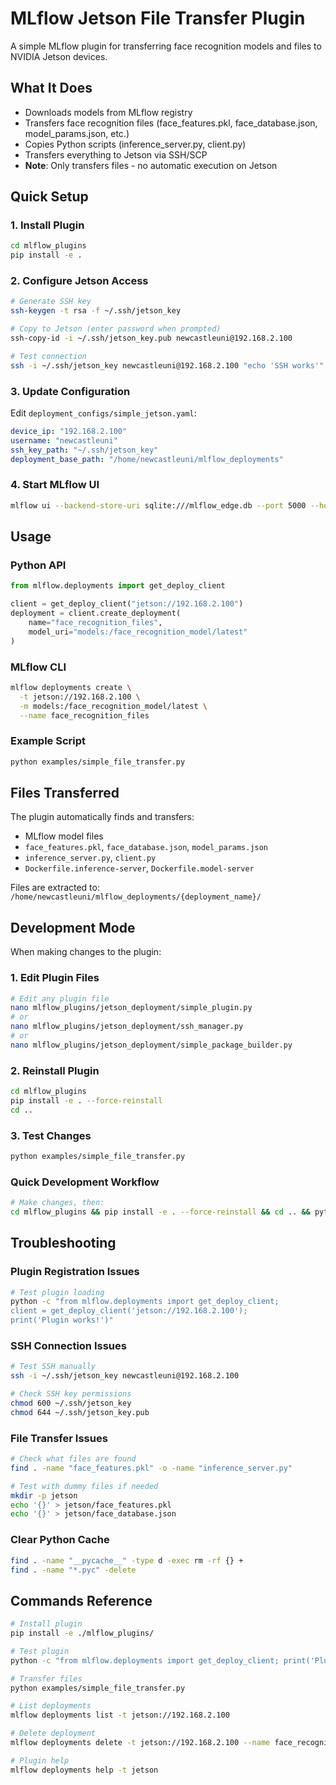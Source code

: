 # MLflow Jetson File Transfer Plugin

A simple MLflow plugin for transferring face recognition models and files to NVIDIA Jetson devices.

## What It Does

- Downloads models from MLflow registry
- Transfers face recognition files (face_features.pkl, face_database.json, model_params.json, etc.)
- Copies Python scripts (inference_server.py, client.py)
- Transfers everything to Jetson via SSH/SCP
- **Note**: Only transfers files - no automatic execution on Jetson

## Quick Setup

### 1. Install Plugin

```bash
cd mlflow_plugins
pip install -e .
```

### 2. Configure Jetson Access

```bash
# Generate SSH key
ssh-keygen -t rsa -f ~/.ssh/jetson_key

# Copy to Jetson (enter password when prompted)
ssh-copy-id -i ~/.ssh/jetson_key.pub newcastleuni@192.168.2.100

# Test connection
ssh -i ~/.ssh/jetson_key newcastleuni@192.168.2.100 "echo 'SSH works'"
```

### 3. Update Configuration

Edit `deployment_configs/simple_jetson.yaml`:
```yaml
device_ip: "192.168.2.100"
username: "newcastleuni"
ssh_key_path: "~/.ssh/jetson_key"
deployment_base_path: "/home/newcastleuni/mlflow_deployments"
```

### 4. Start MLflow UI

```bash
mlflow ui --backend-store-uri sqlite:///mlflow_edge.db --port 5000 --host 0.0.0.0
```

## Usage

### Python API
```python
from mlflow.deployments import get_deploy_client

client = get_deploy_client("jetson://192.168.2.100")
deployment = client.create_deployment(
    name="face_recognition_files",
    model_uri="models:/face_recognition_model/latest"
)
```

### MLflow CLI
```bash
mlflow deployments create \
  -t jetson://192.168.2.100 \
  -m models:/face_recognition_model/latest \
  --name face_recognition_files
```

### Example Script
```bash
python examples/simple_file_transfer.py
```

## Files Transferred

The plugin automatically finds and transfers:
- MLflow model files
- `face_features.pkl`, `face_database.json`, `model_params.json`
- `inference_server.py`, `client.py`
- `Dockerfile.inference-server`, `Dockerfile.model-server`

Files are extracted to: `/home/newcastleuni/mlflow_deployments/{deployment_name}/`

## Development Mode

When making changes to the plugin:

### 1. Edit Plugin Files
```bash
# Edit any plugin file
nano mlflow_plugins/jetson_deployment/simple_plugin.py
# or
nano mlflow_plugins/jetson_deployment/ssh_manager.py
# or
nano mlflow_plugins/jetson_deployment/simple_package_builder.py
```

### 2. Reinstall Plugin
```bash
cd mlflow_plugins
pip install -e . --force-reinstall
cd ..
```

### 3. Test Changes
```bash
python examples/simple_file_transfer.py
```

### Quick Development Workflow
```bash
# Make changes, then:
cd mlflow_plugins && pip install -e . --force-reinstall && cd .. && python examples/simple_file_transfer.py
```

## Troubleshooting

### Plugin Registration Issues
```bash
# Test plugin loading
python -c "from mlflow.deployments import get_deploy_client; 
client = get_deploy_client('jetson://192.168.2.100'); 
print('Plugin works!')"
```

### SSH Connection Issues
```bash
# Test SSH manually
ssh -i ~/.ssh/jetson_key newcastleuni@192.168.2.100

# Check SSH key permissions
chmod 600 ~/.ssh/jetson_key
chmod 644 ~/.ssh/jetson_key.pub
```

### File Transfer Issues
```bash
# Check what files are found
find . -name "face_features.pkl" -o -name "inference_server.py"

# Test with dummy files if needed
mkdir -p jetson
echo '{}' > jetson/face_features.pkl
echo '{}' > jetson/face_database.json
```

### Clear Python Cache
```bash
find . -name "__pycache__" -type d -exec rm -rf {} +
find . -name "*.pyc" -delete
```

## Commands Reference

```bash
# Install plugin
pip install -e ./mlflow_plugins/

# Test plugin
python -c "from mlflow.deployments import get_deploy_client; print('Plugin OK')"

# Transfer files
python examples/simple_file_transfer.py

# List deployments
mlflow deployments list -t jetson://192.168.2.100

# Delete deployment
mlflow deployments delete -t jetson://192.168.2.100 --name face_recognition_files

# Plugin help
mlflow deployments help -t jetson
```